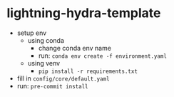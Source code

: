 # lightning-hydra-template

- setup env 
  - using conda
    - change conda env name
    - run: `conda env create -f environment.yaml`
  - using venv
    - `pip install -r requirements.txt`
- fill in `config/core/default.yaml`
- run: `pre-commit install`